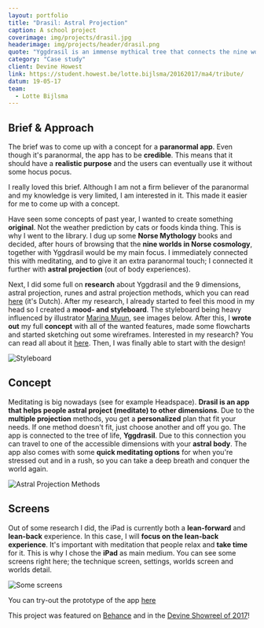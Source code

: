 ```yaml
---
layout: portfolio
title: "Drasil: Astral Projection"
caption: A school project
coverimage: img/projects/drasil.jpg
headerimage: img/projects/header/drasil.png
quote: "Yggdrasil is an immense mythical tree that connects the nine worlds in Norse cosmology."
category: "Case study"
client: Devine Howest
link: https://student.howest.be/lotte.bijlsma/20162017/ma4/tribute/
datum: 19-05-17
team:
  - Lotte Bijlsma
---
```


## Brief & Approach
The brief was to come up with a concept for a **paranormal app**. Even though it's paranormal, the app has to be **credible**. This means that it should have a **realistic purpose** and the users can eventually use it without some hocus pocus.

I really loved this brief. Although I am not a firm believer of the paranormal and my knowledge is very limited, I am interested in it. This made it easier for me to come up with a concept.

Have seen some concepts of past year, I wanted to create something **original**. Not the weather prediction by cats or foods kinda thing. This is why I went to the library. I dug up some **Norse Mythology** books and decided, after hours of browsing that the **nine worlds in Norse cosmology**, together with Yggdrasil would be my main focus. I immediately connected this with meditating, and to give it an extra paranormal touch; I connected it further with **astral projection** (out of body experiences).

Next, I did some full on **research** about Yggdrasil and the 9 dimensions, astral projection, runes and astral projection methods, which you can read [here](link) (it's Dutch). After my research, I already started to feel this mood in my head so I created a **mood- and styleboard**. The styleboard being heavy influenced by illustrator [Marina Muun](http://www.marinamuun.com/), see images below. After this, I **wrote out** my full **concept** with all of the wanted features, made some flowcharts and started sketching out some wireframes. Interested in my research? You can read all about it [here](link). Then, I was finally able to start with the design!

![Styleboard](http://res.cloudinary.com/lottebijlsma/image/upload/q_70/v1504622610/Portfolio/Drasil/inspiration.jpg)


## Concept
Meditating is big nowadays (see for example Headspace). **Drasil is an app that helps people astral project (meditate) to other dimensions**.
Due to the **multiple projection** methods, you get a **personalized** plan that fit your needs. If one method doesn't fit, just choose another and off you go. The app is connected to the tree of life, **Yggdrasil**. Due to this connection you can travel to one of the accessible dimensions with your **astral body**. The app also comes with some **quick meditating options** for when you're stressed out and in a rush, so you can take a deep breath and conquer the world again.

![Astral Projection Methods](http://res.cloudinary.com/lottebijlsma/image/upload/c_scale,q_100,w_800/v1504622907/Portfolio/Drasil/astral.jpg)


## Screens

Out of some research I did, the iPad is currently both a **lean-forward** and **lean-back** experience. In this case, I will **focus on the lean-back experience**. It's important with meditation that people relax and **take time** for it. This is why I chose the **iPad** as main medium. You can see some screens right here; the technique screen, settings, worlds screen and worlds detail.

![Some screens](http://res.cloudinary.com/lottebijlsma/image/upload/c_scale,q_60,w_800/v1504623536/Portfolio/Drasil/screens.png)

You can try-out the prototype of the app [here](https://invis.io/AJBSR52GU)

This project was featured on [Behance](https://www.behance.net/gallery/52886649/Drasil-Astral-Projection) and in the [Devine Showreel of 2017](https://vimeo.com/231826598)!
